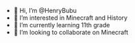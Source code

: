 - 👋 Hi, I’m @HenryBubu
- 👀 I’m interested in Minecraft and History
- 🌱 I’m currently learning 11th grade
- 💞️ I’m looking to collaborate on Minecraft


<!---
HenryBubu/HenryBubu is a ✨ special ✨ repository because its `README.md` (this file) appears on your GitHub profile.
You can click the Preview link to take a look at your changes.
--->
